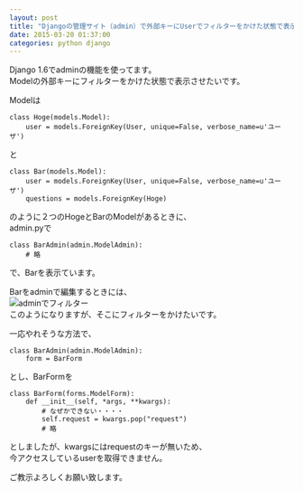 ```yaml
---
layout: post
title: "Djangoの管理サイト（admin）で外部キーにUserでフィルターをかけた状態で表示させたい"
date: 2015-03-20 01:37:00
categories: python django
---
```

<p>Django 1.6でadminの機能を使ってます。<br>
Modelの外部キーにフィルターをかけた状態で表示させたいです。</p>

<p>Modelは</p>

<pre><code>class Hoge(models.Model):
    user = models.ForeignKey(User, unique=False, verbose_name=u'ユーザ')
</code></pre>

<p>と</p>

<pre><code>class Bar(models.Model):
    user = models.ForeignKey(User, unique=False, verbose_name=u'ユーザ')
    questions = models.ForeignKey(Hoge)
</code></pre>

<p>のように２つのHogeとBarのModelがあるときに、<br>
admin.pyで</p>

<pre><code>class BarAdmin(admin.ModelAdmin):
    # 略
</code></pre>

<p>で、Barを表示ています。</p>

<p>Barをadminで編集するときには、<br>
<img src="https://i.stack.imgur.com/wwwoz.png" alt="adminでフィルター"><br>
このようになりますが、そこにフィルターをかけたいです。</p>

<p>一応やれそうな方法で、</p>

<pre><code>class BarAdmin(admin.ModelAdmin):
    form = BarForm
</code></pre>

<p>とし、BarFormを</p>

<pre><code>class BarForm(forms.ModelForm):
    def __init__(self, *args, **kwargs):
        # なぜかできない・・・・
        self.request = kwargs.pop("request")
        # 略
</code></pre>

<p>としましたが、kwargsにはrequestのキーが無いため、<br>
今アクセスしているuserを取得できません。</p>

<p>ご教示よろしくお願い致します。</p>
